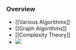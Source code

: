### Overview
+ [[Various Algorithms]]
+ [[Graph Algorithms]]
+ [[Complexity Theory]]
+ ![](../../z_images/Pasted%20image%2020221203220809.png)
